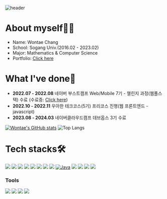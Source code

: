 ![header](https://capsule-render.vercel.app/api?type=waving&color=70FF70&height=300&section=header&text=Welcome%20to%20my%20Github&fontSize=70&fontColor=FFFFFF&desc=Wontae%20Chang&descAlign=80&descAlignY=65&animation=fadeIn)

# About myself👨‍🎓
- Name: Wontae Chang
- School: Sogang Univ.(2016.02 - 2023.02)
- Major: Mathematics & Computer Science
- Portfolio: [Click here](https://cwt629.notion.site/6d39a3e1bec748d1ae8c4486a5ba27ed?pvs=4)

# What I've done📖
- <b>2022.07 - 2022.08</b> 네이버 부스트캠프 Web/Mobile 7기 - 챌린지 과정(웹풀스택) 수료
(수료증: [Click here](https://cwt629.notion.site/7-48dc1177c41b4c54b901704235272806?pvs=4))  
- <b>2022.10 - 2022.11</b> 우아한 테크코스(5기) 프리코스 진행(웹 프론트엔드 - javascript)
- <b>2023.08 - 2024.03</b> 네이버클라우드캠프 데브옵스 3기 수료

[![Wontae's GitHub stats](https://github-readme-stats.vercel.app/api?username=cwt629)](https://github.com/anuraghazra/github-readme-stats)
![Top Langs](https://github-readme-stats.vercel.app/api/top-langs/?username=cwt629&layout=compact)

# Tech stacks🛠️
<img src="https://img.shields.io/badge/Python-3766AB?style=for-the-badge&logo=Python&logoColor=white"/> <img src="https://img.shields.io/badge/C-A8B9CC?style=for-the-badge&logo=C&logoColor=white"/> <img src="https://img.shields.io/badge/C++-3766AB?style=for-the-badge&logo=C%2B%2B&logoColor=white"/> <img src="https://img.shields.io/badge/HTML5-E34F26?style=for-the-badge&logo=HTML5&logoColor=white"/> <img src="https://img.shields.io/badge/CSS3-1572B6?style=for-the-badge&logo=CSS3&logoColor=white"/> <img src="https://img.shields.io/badge/JavaScript-F7DF1E?style=for-the-badge&logo=JavaScript&logoColor=white"/> <img src="https://img.shields.io/badge/Node.js-339933?style=for-the-badge&logo=Node.js&logoColor=white"/> <img src="https://img.shields.io/badge/React-61DAFB?style=for-the-badge&logo=React&logoColor=white"/> [![Java](https://img.shields.io/badge/Java-007396?style=for-the-badge&logo=java&logoColor=white)](https://www.java.com/) <img src="https://img.shields.io/badge/Spring-6DB33F?style=for-the-badge&logo=Spring&logoColor=white"> <img src="https://img.shields.io/badge/spring boot-6DB33F?style=for-the-badge&logo=Spring Boot&logoColor=white"> <img src="https://img.shields.io/badge/MySQL-4479A1?style=for-the-badge&logo=MySQL&logoColor=white"> <img src="https://img.shields.io/badge/TypeScript-3178C6?style=for-the-badge&logo=Typescript&logoColor=white"/>

### Tools
<img src="https://img.shields.io/badge/visual studio code-007ACC?style=for-the-badge&logo=visualstudiocode&logoColor=white"/> <img src="https://img.shields.io/badge/Eclipse-2C2255?style=for-the-badge&logo=EclipseIDE&logoColor=white"/> <img src="https://img.shields.io/badge/Git-F05032?style=for-the-badge&logo=Git&logoColor=white"/> <img src="https://img.shields.io/badge/GitHub-181717?style=for-the-badge&logo=GitHub&logoColor=white"/>
